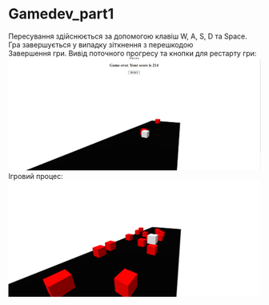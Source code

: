 # Gamedev_part1
Пересування здійснюється за допомогою клавіш W, A, S, D та Space. Гра завершується у випадку зіткнення з перешкодою
<br/>
Завершення гри. Вивід поточного прогресу та кнопки для рестарту гри:
![Alt text](image.png)
Ігровий процес:
![Alt text](image-1.png)